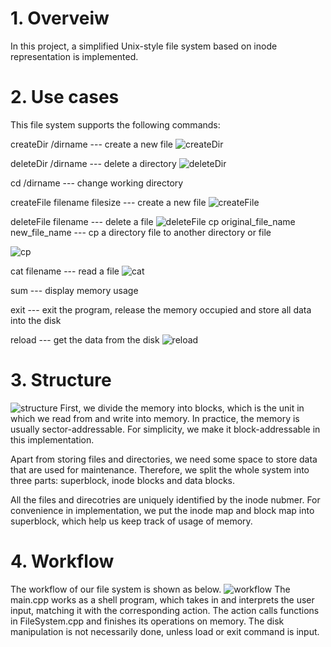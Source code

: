 # 1. Overveiw
In this project, a simplified Unix-style file system based on inode representation is implemented.


# 2. Use cases
This file system supports the following commands:

createDir /dirname  ---  create a new file
![createDir](<https://github.com/zixin-zhou98/Inode-based-Unix-style-File-System/blob/main/pictures/createDir.png>)

deleteDir /dirname   ---  delete a directory
![deleteDir](<https://github.com/zixin-zhou98/Inode-based-Unix-style-File-System/blob/main/pictures/deleteDir.png>)

cd /dirname ---  change working directory

createFile filename filesize  ---  create a new file
![createFile](<https://github.com/zixin-zhou98/Inode-based-Unix-style-File-System/blob/main/pictures/createFile.png>)

deleteFile filename ---  delete a file
![deleteFile](<https://github.com/zixin-zhou98/Inode-based-Unix-style-File-System/blob/main/pictures/deleteFile.png>)
cp original_file_name new_file_name   ---  cp a directory file to another directory or file

![cp](<https://github.com/zixin-zhou98/Inode-based-Unix-style-File-System/blob/main/pictures/cp.png>)

cat filename      ---  read a file
![cat](<https://github.com/zixin-zhou98/Inode-based-Unix-style-File-System/blob/main/pictures/cat.png>)

sum ---  display memory usage

exit --- exit the program, release the memory occupied and store all data into the disk

reload --- get the data from the disk
![reload](<https://github.com/zixin-zhou98/Inode-based-Unix-style-File-System/blob/main/pictures/reload.png>)


# 3. Structure
![structure](<https://github.com/zixin-zhou98/Inode-based-Unix-style-File-System/blob/main/pictures/structure.png>)
First, we divide the memory into blocks, which is the unit in which we read from and write into memory. In practice, the memory is usually sector-addressable. For simplicity, we make it block-addressable in this implementation.

Apart from storing files and directories, we need some space to store data that are used for maintenance. Therefore, we split the whole system into three parts: superblock, inode blocks and data blocks.

All the files and direcotries are uniquely identified by the inode nubmer. For convenience in implementation, we put the inode map and block map into superblock, which help us keep track of usage of memory.

# 4. Workflow
The workflow of our file system is shown as below.
![workflow](<https://github.com/zixin-zhou98/Inode-based-Unix-style-File-System/blob/main/pictures/workflow.png>)
The main.cpp works as a shell program, which takes in and interprets the user input, matching it with the corresponding action. The action calls functions in FileSystem.cpp and finishes its operations on memory. The disk manipulation is not necessarily done, unless load or exit command is input.
